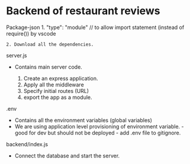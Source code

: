 # Backend of restaurant reviews


Package-json
    1. "type": "module" // to allow import statement (instead of require()) by vscode

    2. Download all the dependencies.

server.js

- Contains main server code. 

    1. Create an express application.
    2. Apply all the middleware
    3. Specify initial routes (URL)
    4. export the app as a module.

.env

- Contains all the environment variables (global variables)
- We are using application level provisioning of environment variable. - good for dev but should not be deployed - add .env file to gitignore.

backend/index.js

- Connect the database and start the server.




